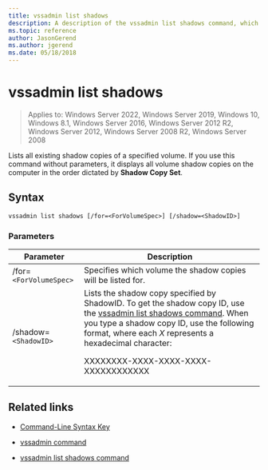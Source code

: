 ```yaml
---
title: vssadmin list shadows
description: A description of the vssadmin list shadows command, which lists all existing shadow copies of a specified volume.
ms.topic: reference
author: JasonGerend
ms.author: jgerend
ms.date: 05/18/2018
---
```


# vssadmin list shadows

>Applies to: Windows Server 2022, Windows Server 2019, Windows 10, Windows 8.1, Windows Server 2016, Windows Server 2012 R2, Windows Server 2012, Windows Server 2008 R2, Windows Server 2008

Lists all existing shadow copies of a specified volume. If you use this command without parameters, it displays all volume shadow copies on the computer in the order dictated by **Shadow Copy Set**.

## Syntax

```
vssadmin list shadows [/for=<ForVolumeSpec>] [/shadow=<ShadowID>]
```

### Parameters

| Parameter | Description |
|--|--|
| /for=`<ForVolumeSpec>` | Specifies which volume the shadow copies will be listed for. |
| /shadow=`<ShadowID>` | Lists the shadow copy specified by ShadowID. To get the shadow copy ID, use the [vssadmin list shadows command](vssadmin-list-shadows.md). When you type a shadow copy ID, use the following format, where each *X* represents a hexadecimal character:<p>XXXXXXXX-XXXX-XXXX-XXXX-XXXXXXXXXXXX |

## Related links

- [Command-Line Syntax Key](command-line-syntax-key.md)

- [vssadmin command](vssadmin.md)

- [vssadmin list shadows command](vssadmin-list-shadows.md)
